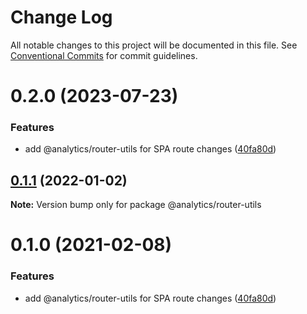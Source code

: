 # Change Log

All notable changes to this project will be documented in this file.
See [Conventional Commits](https://conventionalcommits.org) for commit guidelines.

# 0.2.0 (2023-07-23)


### Features

* add @analytics/router-utils for SPA route changes ([40fa80d](https://github.com/DavidWells/analytics/commit/40fa80d689ed188bca8b23afd450064c208d3b21))





## [0.1.1](https://github.com/DavidWells/analytics/compare/@analytics/router-utils@0.1.0...@analytics/router-utils@0.1.1) (2022-01-02)

**Note:** Version bump only for package @analytics/router-utils





# 0.1.0 (2021-02-08)


### Features

* add @analytics/router-utils for SPA route changes ([40fa80d](https://github.com/DavidWells/analytics/commit/40fa80d))
